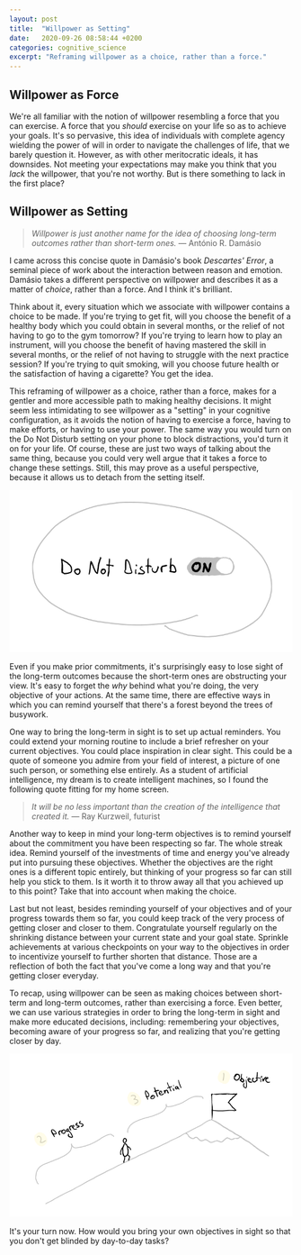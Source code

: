 ```yaml
---
layout: post
title:  "Willpower as Setting"
date:   2020-09-26 08:58:44 +0200
categories: cognitive_science
excerpt: "Reframing willpower as a choice, rather than a force."
---
```

## Willpower as Force

We're all familiar with the notion of willpower resembling a force that you can exercise. A force that you *should* exercise on your life so as to achieve your goals. It's so pervasive, this idea of individuals with complete agency wielding the power of will in order to navigate the challenges of life, that we barely question it. However, as with other meritocratic ideals, it has downsides. Not meeting your expectations may make you think that you *lack* the willpower, that you're not worthy. But is there something to lack in the first place?

## Willpower as Setting

> *Willpower is just another name for the idea of choosing long-term outcomes rather than short-term ones.* —  António R. Damásio

I came across this concise quote in Damásio's book *Descartes' Error*, a seminal piece of work about the interaction between reason and emotion. Damásio takes a different perspective on willpower and describes it as a matter of *choice*, rather than a force. And I think it's brilliant.

Think about it, every situation which we associate with willpower contains a choice to be made. If you're trying to get fit, will you choose the benefit of a healthy body which you could obtain in several months, or the relief of not having to go to the gym tomorrow? If you're trying to learn how to play an instrument, will you choose the benefit of having mastered the skill in several months, or the relief of not having to struggle with the next practice session? If you're trying to quit smoking, will you choose future health or the satisfaction of having a cigarette? You get the idea.

This reframing of willpower as a choice, rather than a force, makes for a gentler and more accessible path to making healthy decisions. It might seem less intimidating to see willpower as a "setting" in your cognitive configuration, as it avoids the notion of having to exercise a force, having to make efforts, or having to use your power. The same way you would turn on the Do Not Disturb setting on your phone to block distractions, you'd turn it on for your life. Of course, these are just two ways of talking about the same thing, because you could very well argue that it takes a force to change these settings. Still, this may prove as a useful perspective, because it allows us to detach from the setting itself.

![Do Not Disturb your mind](/assets/images/dnd.png)

Even if you make prior commitments, it's surprisingly easy to lose sight of the long-term outcomes because the short-term ones are obstructing your view. It's easy to forget the *why* behind what you're doing, the very objective of your actions. At the same time, there are effective ways in which you can remind yourself that there's a forest beyond the trees of busywork.

One way to bring the long-term in sight is to set up actual reminders. You could extend your morning routine to include a brief refresher on your current objectives. You could place inspiration in clear sight. This could be a quote of someone you admire from your field of interest, a picture of one such person, or something else entirely. As a student of artificial intelligence, my dream is to create intelligent machines, so I found the following quote fitting for my home screen.

> *It will be no less important than the creation of the intelligence that created it.* — Ray Kurzweil, futurist

Another way to keep in mind your long-term objectives is to remind yourself about the commitment you have been respecting so far. The whole streak idea. Remind yourself of the investments of time and energy you've already put into pursuing these objectives. Whether the objectives are the right ones is a different topic entirely, but thinking of your progress so far can still help you stick to them. Is it worth it to throw away all that you achieved up to this point? Take that into account when making the choice.

Last but not least, besides reminding yourself of your objectives and of your progress towards them so far, you could keep track of the very process of getting closer and closer to them. Congratulate yourself regularly on the shrinking distance between your current state and your goal state. Sprinkle achievements at various checkpoints on your way to the objectives in order to incentivize yourself to further shorten that distance. Those are a reflection of both the fact that you've come a long way and that you're getting closer everyday.

To recap, using willpower can be seen as making choices between short-term and long-term outcomes, rather than exercising a force. Even better, we can use various strategies in order to bring the long-term in sight and make more educated decisions, including: remembering your objectives, becoming aware of your progress so far, and realizing that you're getting closer by day.

![Do Not Disturb your mind](/assets/images/mountain.png)

It's your turn now. How would you bring your own objectives in sight so that you don't get blinded by day-to-day tasks?